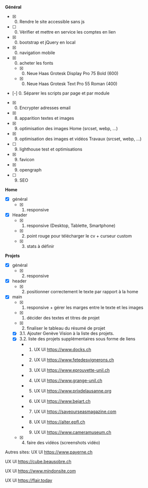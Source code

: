 **Général**

- [x] 0. Rendre le site accessible sans js
- [ ] 0. Vérifier et mettre en service les comptes en lien
- [x] 0. bootstrap et jQuery en local
- [x] 0. navigation mobile
- [x] 0. acheter les fonts
	- [x] 0. Neue Haas Grotesk Display Pro 75 Bold (600)
	- [x] 0. Neue Haas Grotesk Text Pro 55 Roman (400)
- [-] 0. Séparer les scripts par page et par module
- [x] 0. Encrypter adresses email
- [x] 8. apparition textes et images
- [x] 9. optimisation des images Home (srcset, webp, …)
- [x] 9. optimisation des images et vidéos Travaux (srcset, webp, …)
- [ ] 9. lighthouse test et optimisations
- [x] 9. favicon
- [x] 9. opengraph
- [ ] 9. SEO

**Home**

- [x] général
	- [x] 1. responsive
- [x] Header
	- [x] 1. responsive (Desktop, Tablette, Smartphone)
	- [x] 2. point rouge pour télécharger le cv + curseur custom
	- [x] 3. stats à définir


**Projets**

- [x] général
	- [x] 2. responsive
- [x] header
	- [x] 2. positionner correctement le texte par rapport à la home
- [x] main
	- [x] 1. responsive + gérer les marges entre le texte et les images
	- [x] 1. décider des textes et titres de projet
	- [x] 2. finaliser le tableau du résumé de projet
	- [x] 3.1. Ajouter Genève Vision à la liste des projets.
	- [x] 3.2. liste des projets supplémentaires sous forme de liens
		- 1. UX UI https://www.docks.ch
		- 2. UX UI https://www.fetedesvignerons.ch
		- 3. UX UI https://www.eprouvette-unil.ch
		- 4. UX UI https://www.grange-unil.ch
		- 5. UX UI https://www.prixdelausanne.org
		- 6. UX UI https://www.bejart.ch
		- 7. UX UI https://saveourseasmagazine.com
		- 8. UX UI https://alter.epfl.ch
		- 9. UX UI https://www.cameramuseum.ch
	- [x] 4. faire des vidéos (screenshots vidéo)
    
Autres sites:
UX UI https://www.payerne.ch

UX UI https://cube.beausobre.ch

UX UI https://www.mindonsite.com

UX UI https://flair.today